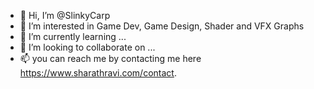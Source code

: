 - 👋 Hi, I’m @SlinkyCarp
- 👀 I’m interested in Game Dev, Game Design, Shader and VFX Graphs
- 🌱 I’m currently learning ...
- 💞️ I’m looking to collaborate on ...
- 📫 you can reach me by contacting me here https://www.sharathravi.com/contact. 

<!---
SlinkyCarp/SlinkyCarp is a ✨ special ✨ repository because its `README.md` (this file) appears on your GitHub profile.
You can click the Preview link to take a look at your changes.
--->
